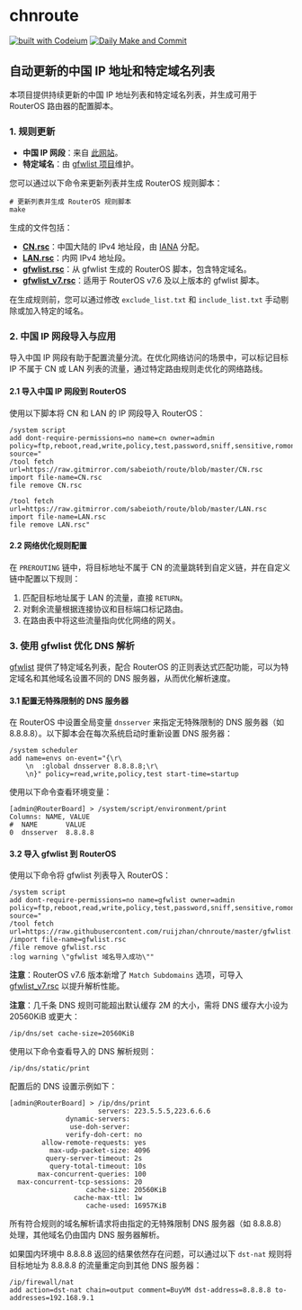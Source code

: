 # chnroute

[![built with Codeium](https://codeium.com/badges/main)](https://codeium.com) [![Daily Make and Commit](https://github.com/ruijzhan/chnroute/actions/workflows/main.yaml/badge.svg)](https://github.com/ruijzhan/chnroute/actions/workflows/main.yaml)

## 自动更新的中国 IP 地址和特定域名列表

本项目提供持续更新的中国 IP 地址列表和特定域名列表，并生成可用于 RouterOS 路由器的配置脚本。

### 1. 规则更新

- **中国 IP 网段**：来自 [此网站](http://www.iwik.org/ipcountry/mikrotik/CN)。
- **特定域名**：由 [gfwlist 项目](https://github.com/gfwlist/gfwlist)维护。

您可以通过以下命令来更新列表并生成 RouterOS 规则脚本：

```shell
# 更新列表并生成 RouterOS 规则脚本
make
```

生成的文件包括：

- **[CN.rsc](./CN.rsc)**：中国大陆的 IPv4 地址段，由 [IANA](https://www.iana.org/) 分配。
- **[LAN.rsc](./LAN.rsc)**：内网 IPv4 地址段。
- **[gfwlist.rsc](./gfwlist.rsc)**：从 gfwlist 生成的 RouterOS 脚本，包含特定域名。
- **[gfwlist_v7.rsc](./gfwlist_v7.rsc)**：适用于 RouterOS v7.6 及以上版本的 gfwlist 脚本。

在生成规则前，您可以通过修改 `exclude_list.txt` 和 `include_list.txt` 手动剔除或加入特定的域名。

### 2. 中国 IP 网段导入与应用

导入中国 IP 网段有助于配置流量分流。在优化网络访问的场景中，可以标记目标 IP 不属于 CN 或 LAN 列表的流量，通过特定路由规则走优化的网络路线。

#### 2.1 导入中国 IP 网段到 RouterOS

使用以下脚本将 CN 和 LAN 的 IP 网段导入 RouterOS：

```ros
/system script
add dont-require-permissions=no name=cn owner=admin policy=ftp,reboot,read,write,policy,test,password,sniff,sensitive,romon source="
/tool fetch url=https://raw.gitmirror.com/sabeioth/route/blob/master/CN.rsc
import file-name=CN.rsc
file remove CN.rsc

/tool fetch url=https://raw.gitmirror.com/sabeioth/route/blob/master/LAN.rsc
import file-name=LAN.rsc
file remove LAN.rsc"
```

#### 2.2 网络优化规则配置

在 `PREROUTING` 链中，将目标地址不属于 CN 的流量跳转到自定义链，并在自定义链中配置以下规则：

1. 匹配目标地址属于 LAN 的流量，直接 `RETURN`。
2. 对剩余流量根据连接协议和目标端口标记路由。
3. 在路由表中将这些流量指向优化网络的网关。

### 3. 使用 gfwlist 优化 DNS 解析

[gfwlist](https://github.com/gfwlist/gfwlist) 提供了特定域名列表，配合 RouterOS 的正则表达式匹配功能，可以为特定域名和其他域名设置不同的 DNS 服务器，从而优化解析速度。

#### 3.1 配置无特殊限制的 DNS 服务器

在 RouterOS 中设置全局变量 `dnsserver` 来指定无特殊限制的 DNS 服务器（如 8.8.8.8）。以下脚本会在每次系统启动时重新设置 DNS 服务器：

```ros
/system scheduler
add name=envs on-event="{\r\
    \n  :global dnsserver 8.8.8.8;\r\
    \n}" policy=read,write,policy,test start-time=startup
```

使用以下命令查看环境变量：

```shell
[admin@RouterBoard] > /system/script/environment/print 
Columns: NAME, VALUE
#  NAME       VALUE       
0  dnsserver  8.8.8.8
```

#### 3.2 导入 gfwlist 到 RouterOS

使用以下命令将 gfwlist 列表导入 RouterOS：

```ros
/system script
add dont-require-permissions=no name=gfwlist owner=admin policy=ftp,reboot,read,write,policy,test,password,sniff,sensitive,romon source="
/tool fetch url=https://raw.githubusercontent.com/ruijzhan/chnroute/master/gfwlist.rsc
/import file-name=gfwlist.rsc
/file remove gfwlist.rsc
:log warning \"gfwlist 域名导入成功\""
```

**注意**：RouterOS v7.6 版本新增了 `Match Subdomains` 选项，可导入 [gfwlist_v7.rsc](./gfwlist_v7.rsc) 以提升解析性能。

**注意**：几千条 DNS 规则可能超出默认缓存 2M 的大小，需将 DNS 缓存大小设为 20560KiB 或更大：

```ros
/ip/dns/set cache-size=20560KiB
```

使用以下命令查看导入的 DNS 解析规则：

```ros
/ip/dns/static/print
```

配置后的 DNS 设置示例如下：

```shell
[admin@RouterBoard] > /ip/dns/print 
                      servers: 223.5.5.5,223.6.6.6
              dynamic-servers: 
               use-doh-server: 
              verify-doh-cert: no
        allow-remote-requests: yes
          max-udp-packet-size: 4096
         query-server-timeout: 2s
          query-total-timeout: 10s
       max-concurrent-queries: 100
  max-concurrent-tcp-sessions: 20
                   cache-size: 20560KiB
                cache-max-ttl: 1w
                   cache-used: 16957KiB
```

所有符合规则的域名解析请求将由指定的无特殊限制 DNS 服务器（如 8.8.8.8）处理，其他域名仍由国内 DNS 服务器解析。

如果国内环境中 8.8.8.8 返回的结果依然存在问题，可以通过以下 `dst-nat` 规则将目标地址为 8.8.8.8 的流量重定向到其他 DNS 服务器：

```ros
/ip/firewall/nat
add action=dst-nat chain=output comment=BuyVM dst-address=8.8.8.8 to-addresses=192.168.9.1
```
